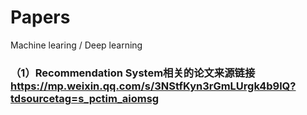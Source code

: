 # Papers
Machine learing / Deep learning
### （1）Recommendation System相关的论文来源链接 https://mp.weixin.qq.com/s/3NStfKyn3rGmLUrgk4b9lQ?tdsourcetag=s_pctim_aiomsg
